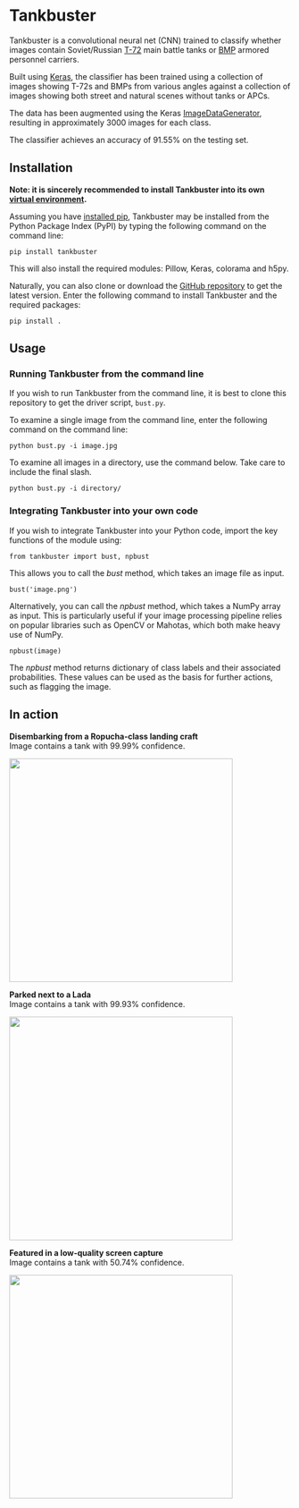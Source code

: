 # Tankbuster

Tankbuster is a convolutional neural net (CNN) trained to classify whether images contain Soviet/Russian <a href="http://en.wikipedia.org/wiki/T-72">T-72</a> main battle tanks or <a href="http://en.wikipedia.org/wiki/BMP_development">BMP</a> armored personnel carriers.

Built using <a href="http://keras.io">Keras</a>, the classifier has been trained using a collection of images showing T-72s and BMPs from various angles against a collection of images showing both street and natural scenes without tanks or APCs. 

The data has been augmented using the Keras <a href="http://blog.keras.io/building-powerful-image-classification-models-using-very-little-data.html">ImageDataGenerator</a>, resulting in approximately 3000 images for each class.

The classifier achieves an accuracy of 91.55% on the testing set.

## Installation

<b>Note: it is sincerely recommended to install Tankbuster into its own <a href="http://docs.python-guide.org/en/latest/dev/virtualenvs/">virtual environment</a>.</b> 

Assuming you have <a href="https://pip.pypa.io/en/stable/installing/">installed pip</a>, Tankbuster may be installed from the Python Package Index (PyPI) by typing the following command on the command line:

<code>pip install tankbuster</code>

This will also install the required modules: Pillow, Keras, colorama and h5py.

Naturally, you can also clone or download the <a href="https://github.com/thiippal/tankbuster">GitHub repository</a> to get the latest version. Enter the following command to install Tankbuster and the required packages:

<code>pip install .</code>

## Usage

### Running Tankbuster from the command line

If you wish to run Tankbuster from the command line, it is best to clone this repository to get the driver script, <code>bust.py</code>.

To examine a single image from the command line, enter the following command on the command line:

<code>python bust.py -i image.jpg</code>

To examine all images in a directory, use the command below. Take care to include the final slash.

<code>python bust.py -i directory/</code>

### Integrating Tankbuster into your own code

If you wish to integrate Tankbuster into your Python code, import the key functions of the module using:

<code>from tankbuster import bust, npbust</code>

This allows you to call the <i>bust</i> method, which takes an image file as input.

<code>bust('image.png')</code>

Alternatively, you can call the <i>npbust</i> method, which takes a NumPy array as input. This is particularly useful if your image processing pipeline relies on popular libraries such as OpenCV or Mahotas, which both make heavy use of NumPy.

<code>npbust(image)</code>

The <i>npbust</i> method returns dictionary of class labels and their associated probabilities. These values can be used as the basis for further actions, such as flagging the image.

## In action

<b>Disembarking from a Ropucha-class landing craft</b><br>
Image contains a tank with 99.99% confidence.

<image src="demo_images/with_ropucha.jpg" width="400px">

<b>Parked next to a Lada</b><br>
Image contains a tank with 99.93% confidence.

<image src="demo_images/with_lada.jpg" width="400px">

<b>Featured in a low-quality screen capture</b><br>
Image contains a tank with 50.74% confidence.

<image src="demo_images/from_screen_capture.png" width="400px">
